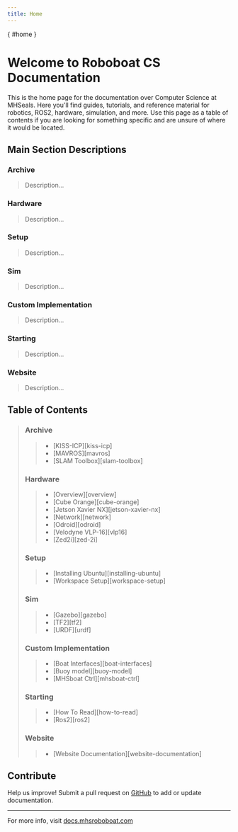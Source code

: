 ```yaml
---
title: Home
---
```

[](){ #home }
# Welcome to Roboboat CS Documentation

This is the home page for the documentation over Computer Science at MHSeals. Here you'll find guides, tutorials, and reference material for robotics, ROS2, hardware, simulation, and more. Use this page as a table of contents if you are looking for something specific and are unsure of where it would be located.

## Main Section Descriptions

### Archive
>Description...
### Hardware
>Description...
### Setup
>Description...
### Sim
>Description...
### Custom Implementation
>Description...
### Starting
>Description...
### Website
>Description...

## Table of Contents

>### Archive
>>- [KISS-ICP][kiss-icp]
>>- [MAVROS][mavros]
>>- [SLAM Toolbox][slam-toolbox]
>### Hardware
>>- [Overview][overview]
>>- [Cube Orange][cube-orange]
>>- [Jetson Xavier NX][jetson-xavier-nx]
>>- [Network][network]
>>- [Odroid][odroid]
>>- [Velodyne VLP-16][vlp16]
>>- [Zed2i][zed-2i]
>### Setup
>>- [Installing Ubuntu][installing-ubuntu]
>>- [Workspace Setup][workspace-setup]
>### Sim
>>- [Gazebo][gazebo]
>>- [TF2][tf2]
>>- [URDF][urdf]
>### Custom Implementation
>>- [Boat Interfaces][boat-interfaces]
>>- [Buoy model][buoy-model]
>>- [MHSboat Ctrl][mhsboat-ctrl]
>### Starting
>>- [How To Read][how-to-read]
>>- [Ros2][ros2]
>### Website
>>- [Website Documentation][website-documentation]

## Contribute

Help us improve! Submit a pull request on [GitHub](https://github.com/MHSeals/docs) to add or update documentation.

---
For more info, visit [docs.mhsroboboat.com](https://docs.mhsroboboat.com)
